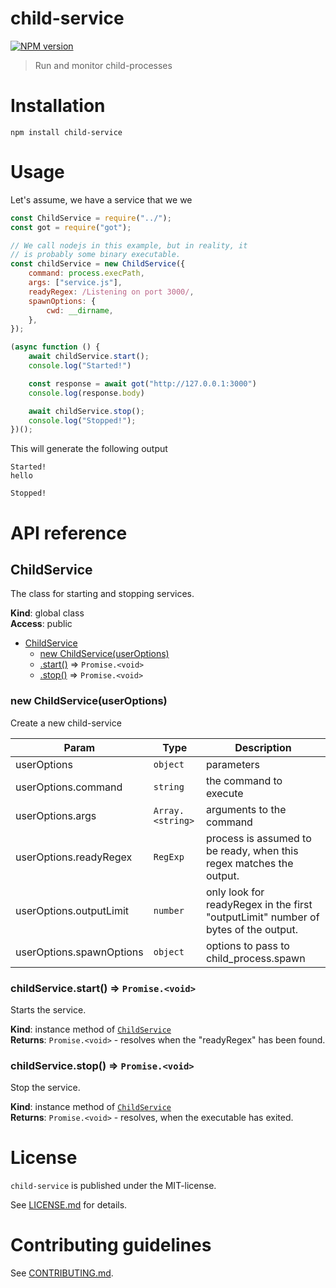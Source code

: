 # child-service 

[![NPM version](https://img.shields.io/npm/v/child-service.svg)](https://npmjs.com/package/child-service)

> Run and monitor child-processes


# Installation

```
npm install child-service
```

# Usage

Let's assume, we have a service that we we


```js
const ChildService = require("../");
const got = require("got");

// We call nodejs in this example, but in reality, it
// is probably some binary executable.
const childService = new ChildService({
	command: process.execPath,
	args: ["service.js"],
	readyRegex: /Listening on port 3000/,
	spawnOptions: {
		cwd: __dirname,
	},
});

(async function () {
	await childService.start();
	console.log("Started!")

	const response = await got("http://127.0.0.1:3000")
	console.log(response.body)

	await childService.stop();
	console.log("Stopped!");
})();
```

This will generate the following output

```
Started!
hello

Stopped!
```

# API reference

<a name="ChildService"></a>

## ChildService
The class for starting and stopping services.

**Kind**: global class  
**Access**: public  

* [ChildService](#ChildService)
    * [new ChildService(userOptions)](#new_ChildService_new)
    * [.start()](#ChildService+start) ⇒ <code>Promise.&lt;void&gt;</code>
    * [.stop()](#ChildService+stop) ⇒ <code>Promise.&lt;void&gt;</code>

<a name="new_ChildService_new"></a>

### new ChildService(userOptions)
Create a new child-service


| Param | Type | Description |
| --- | --- | --- |
| userOptions | <code>object</code> | parameters |
| userOptions.command | <code>string</code> | the command to execute |
| userOptions.args | <code>Array.&lt;string&gt;</code> | arguments to the command |
| userOptions.readyRegex | <code>RegExp</code> | process is assumed to be ready, when this regex matches the output. |
| userOptions.outputLimit | <code>number</code> | only look for readyRegex in the first "outputLimit" number of bytes of the output. |
| userOptions.spawnOptions | <code>object</code> | options to pass to child_process.spawn |

<a name="ChildService+start"></a>

### childService.start() ⇒ <code>Promise.&lt;void&gt;</code>
Starts the service.

**Kind**: instance method of [<code>ChildService</code>](#ChildService)  
**Returns**: <code>Promise.&lt;void&gt;</code> - resolves when the "readyRegex" has been found.  
<a name="ChildService+stop"></a>

### childService.stop() ⇒ <code>Promise.&lt;void&gt;</code>
Stop the service.

**Kind**: instance method of [<code>ChildService</code>](#ChildService)  
**Returns**: <code>Promise.&lt;void&gt;</code> - resolves, when the executable has exited.  



# License

`child-service` is published under the MIT-license.

See [LICENSE.md](LICENSE.md) for details.


 
# Contributing guidelines

See [CONTRIBUTING.md](CONTRIBUTING.md).